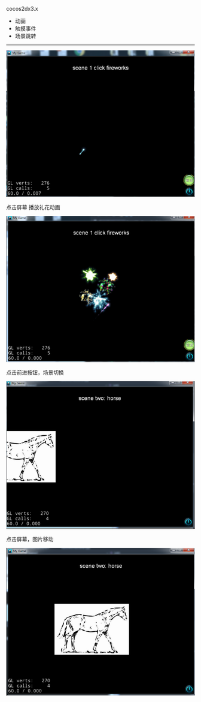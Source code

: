 cocos2dx3.x

* 动画
* 触摸事件
* 场景跳转

---

![](./images/1.png)

点击屏幕 播放礼花动画

![](./images/2.png)

点击前进按钮，场景切换

![](./images/3.png)

点击屏幕，图片移动

![](./images/4.png)